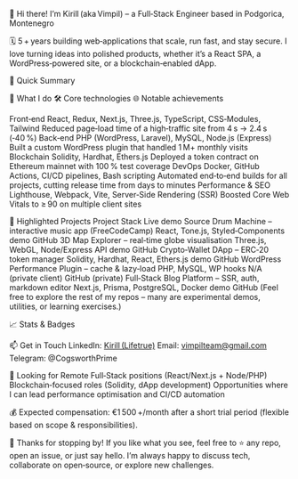 👋 Hi there! I’m Kirill (aka Vimpil) – a Full‑Stack Engineer based in Podgorica, Montenegro

🗓️ 5 + years building web‑applications that scale, run fast, and stay secure. I love turning ideas into polished products, whether it’s a React SPA, a WordPress‑powered site, or a blockchain‑enabled dApp.

🔎 Quick Summary

🎯 What I do	🛠️ Core technologies	🌐 Notable achievements

Front‑end	React, Redux, Next.js, Three.js, TypeScript, CSS‑Modules, Tailwind	Reduced page‑load time of a high‑traffic site from 4 s → 2.4 s (‑40 %)
Back‑end	PHP (WordPress, Laravel), MySQL, Node.js (Express)	Built a custom WordPress plugin that handled 1 M+ monthly visits
Blockchain	Solidity, Hardhat, Ethers.js	Deployed a token contract on Ethereum mainnet with 100 % test coverage
DevOps	Docker, GitHub Actions, CI/CD pipelines, Bash scripting	Automated end‑to‑end builds for all projects, cutting release time from days to minutes
Performance & SEO	Lighthouse, Webpack, Vite, Server‑Side Rendering (SSR)	Boosted Core Web Vitals to ≥ 90 on multiple client sites

📂 Highlighted Projects
Project	Stack	Live demo	Source
Drum Machine – interactive music app (FreeCodeCamp)	React, Tone.js, Styled‑Components	demo	GitHub
3D Map Explorer – real‑time globe visualisation	Three.js, WebGL, Node/Express API	demo	GitHub
Crypto‑Wallet DApp – ERC‑20 token manager	Solidity, Hardhat, React, Ethers.js	demo	GitHub
WordPress Performance Plugin – cache & lazy‑load	PHP, MySQL, WP hooks	N/A (private client)	GitHub (private)
Full‑Stack Blog Platform – SSR, auth, markdown editor	Next.js, Prisma, PostgreSQL, Docker	demo	GitHub
(Feel free to explore the rest of my repos – many are experimental demos, utilities, or learning exercises.)

📈 Stats & Badges


📫 Get in Touch
LinkedIn: [Kirill (Lifetrue)](https://www.linkedin.com/in/lifetrue/)
Email: vimpilteam@gmail.com
Telegram: @CogsworthPrime

🚀 Looking for
Remote Full‑Stack positions (React/Next.js + Node/PHP)
Blockchain‑focused roles (Solidity, dApp development)
Opportunities where I can lead performance optimisation and CI/CD automation

💰 Expected compensation: €1 500 +/month after a short trial period (flexible based on scope & responsibilities).

🙏 Thanks for stopping by!
If you like what you see, feel free to ⭐ any repo, open an issue, or just say hello. I’m always happy to discuss tech, collaborate on open‑source, or explore new challenges.

